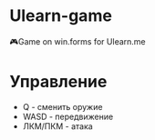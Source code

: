 # Ulearn-game
🎮Game on win.forms for Ulearn.me

# Управление
* Q - сменить оружие
* WASD - передвижение
* ЛКМ/ПКМ - атака
